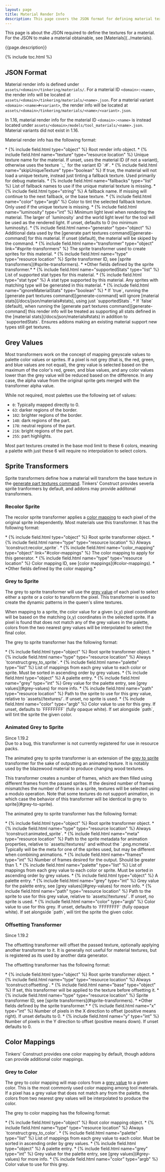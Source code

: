 ```yaml
---
layout: page
title: Material Render Info
description: This page covers the JSON format for defining material textures in resource packs in Tinkers' Construct 3. Material render info does not define a material, simply the textures for the material.
---
```

<div class="hatnote" markdown=1>
This page is about the JSON required to define the textures for a material. For the JSON to make a material obtainable, see [Materials](../materials).
</div>

{{page.description}}

{% include toc.html %}

## JSON Format

Material render info is defined under `assets/<domain>/tinkering/materials/`. For a material ID `<domain>:<name>`, the render info will be located at `assets/<domain>/tinkering/materials/<name>.json`. For a material variant `<domain>:<name>#<variant>`, the render info will be located at `assets/<domain>/tinkering/materials/<name>/<variant>.json`.

In 1.16, material render info for the material ID `<domain>:<name>` is instead located under `assets/<domain>/models/tool_materials/<name>.json`. Material variants did not exist in 1.16.

Material render info has the following format:

<div class="treeview" markdown=1>
* {% include field.html type="object" %} Root render info object.
    * {% include field.html name="texture" type="resource location" %} Unique texture name for the material. If unset, uses the material ID (if not a variant), otherwise uses the texture `<domain>:<name>_<variant>` for the variant ID `<domain>:<name>#<variant>`.
    * {% include field.html name="skipUniqueTexture" type="boolean" %} If true, the material will not load a unique texture, instead just tinting a fallback texture. Used primarily for debug materials.
    * {% include field.html name="fallbacks" type="list" %} List of fallback names to use if the unique material texture is missing.
        * {% include field.html type="string" %} A fallback name. If missing will continue to the next fallback, or the base texture.
    * {% include field.html name="color" type="argb" %} Color to tint the selected fallback texture. Only used if the unique texture is missing.
    * {% include field.html name="luminosity" type="int" %} Minimum light level when rendering the material. The larger of `luminosity` and the world light level for the tool will be used as the rendered light. If unset, defaults to 0 (no minimum luminosity).
    * {% include field.html name="generator" type="object" %} Additional data used by the [generate part textures command][generate-command] for this material. If unset (default), the material will be skiped by the command.
        * {% include field.html name="transformer" type="object" link="#sprite-transformers" %} The sprite transformer used to create sprites for this material.
            * {% include field.html name="type" type="resource location" %} Sprite transformer ID, see [sprite transformers](#sprite-transformers).
            * *Other fields defined by the sprite transformer.*
        * {% include field.html name="supportedStats" type="list" %} List of supported stat types for this material. 
            * {% include field.html type="stat type" %} A stat type supported by this material. Any sprites with matching type will be generated in this material.
        * {% include field.html name="ignoreMaterialStats" type="boolean" %}
            * If `true`, running the [generate part textures command][generate-command] will ignore [material stats](/docs/json/materials#stats), using just `supportedStats`.
            * If `false` (default), when running the [generate part textures command][generate-command] this render info will be treated as supporting all stats defined in the [material stats](/docs/json/materials#stats) in addition to `supportedStats`. Ensures addons making an existing material support new types still get textures.
</div>

## Grey Values

Most transformers work on the concept of mapping greyscale values to palette color values or sprites. If a pixel is not grey (that is, the red, green, and blue values are not equal), the grey value is selected based on the maximum of the color's red, green, and blue values, and any color values lower than the grey value will be reduced based on the difference. In any case, the alpha value from the original sprite gets merged with the transformer alpha value.

While not required, most palettes use the following set of values:
* `0`: Typically mapped directly to 0.
* `63`: darker regions of the border.
* `102`: brighter regions of the border.
* `140`: dark regions of the part.
* `178`: neutral regions of the part.
* `216`: bright regions of the part.
* `255`: part highlights.

Most part textures created in the base mod limit to these 6 colors, meaning a palette with just these 6 will require no interpolation to select colors.
        
## Sprite Transformers

Sprite transformers define how a material will transform the base texture in the [generate part textures command][generate-command]. Tinkers' Construct provides severla sprite tranformers by default, and addons may provide additonal transformers.

### Recolor Sprite

The recolor sprite transformer applies a [color mapping](#color-mappings) to each pixel of the original sprite independently. Most materials use this transformer. It has the following format:

<div class="treeview" markdown=1>
* {% include field.html type="object" %} Root sprite transformer object.
    * {% include field.html name="type" type="resource location" %} Always `tconstruct:recolor_sprite`.
    * {% include field.html name="color_mapping" type="object" link="#color-mappings" %} The color mapping to apply for this generator.
        * {% include field.html name="type" type="resource location" %} Color mapping ID, see [color mappings](#color-mappings).
        * *Other fields defined by the color mapping.*
</div>

### Grey to Sprite

The grey to sprite transformer will use the [grey value](#grey-values) of each pixel to select either a sprite or a color to transform the pixel. This transformer is used to create the dynamic patterns in the queen's slime textures.

When mapping to a sprite, the color value for a given (x,y) pixel coordinate will be based on the matching (x,y) coordinates in the selected sprite. If a pixel is found that does not match any of the grey values in the palette, colors from the two nearest grey values will be interpolated to select the final color.

The grey to sprite transformer has the following format:

<div class="treeview" markdown=1>
* {% include field.html type="object" %} Root sprite transformer object.
    * {% include field.html name="type" type="resource location" %} Always `tconstruct:grey_to_sprite`.
    * {% include field.html name="palette" type="list" %} List of mappings from each grey value to each color or sprite. Must be sorted in ascending order by grey values.
        * {% include field.html type="object" %} A palette entry.
            * {% include field.html name="grey" type="int" %} Grey value for the palette entry, see [grey values](#grey-values) for more info.
            * {% include field.html name="path" type="resource location" %} Path to the sprite to use for this grey value, relative to `assets/<domain>/textures/`. If unset, no sprite is used.
            * {% include field.html name="color" type="argb" %} Color value to use for this grey. If unset, defaults to `FFFFFFFF` (fully opaque white). If set alongside `path`, will tint the sprite the given color.
</div>

### Animated Grey to Sprite
<div class="hatnote">Since 1.19.2</div>
<div class="hatnote">Due to a bug, this transformer is not currently registered for use in resource packs.</div>

The animated grey to sprite transformer is an extension of the [grey to sprite](#grey-to-sprite) transformer for the sake of outputting an animated texture. It is notably used by the blazewood material to produce changing wood textures.

This transformer creates a number of frames, which are then filled using different frames from the passed sprites. If the desired number of frames mismatches the number of frames in a sprite, textures will be selected using a modulo operation. Note that some textures do not support animation, in which case the behavior of this transformer will be identical to grey to sprite](#grey-to-sprite).

The animated grey to sprite transformer has the following format:

<div class="treeview" markdown=1>
* {% include field.html type="object" %} Root sprite transformer object.
    * {% include field.html name="type" type="resource location" %} Always `tconstruct:animated_sprite`.
    * {% include field.html name="meta" type="resource location" %} Path to the sprite metadata for animation properties, relative to `assets/<domain>/textures/` and without the `.png.mcmeta`. Typically will be the meta for one of the sprites used, but may be different when combining animations.
    * {% include field.html name="frames" type="int" %} Number of frames desired for the output. Should be greater than 1.
    * {% include field.html name="palette" type="list" %} List of mappings from each grey value to each color or sprite. Must be sorted in ascending order by grey values.
        * {% include field.html type="object" %} A palette entry.
            * {% include field.html name="grey" type="int" %} Grey value for the palette entry, see [grey values](#grey-values) for more info.
            * {% include field.html name="path" type="resource location" %} Path to the sprite to use for this grey value, relative to `assets/<domain>/textures/`. If unset, no sprite is used.
            * {% include field.html name="color" type="argb" %} Color value to use for this grey. If unset, defaults to `FFFFFFFF` (fully opaque white). If set alongside `path`, will tint the sprite the given color.
</div>

### Offsetting Transformer
<div class="hatnote">Since 1.19.2</div>

The offsetting transformer will offset the passed texture, optionally applying another transformer to it. It is generally not useful for material textures, but is registered as its used by another data generator.

The offsetting transformer has the following format:

<div class="treeview" markdown=1>
* {% include field.html type="object" %} Root sprite transformer object.
    * {% include field.html name="type" type="resource location" %} Always `tconstruct:offsetting`.
    * {% include field.html name="base" type="object" %} If set, this transformer will be applied to the texture before offsetting it.
        * {% include field.html name="type" type="resource location" %} Sprite transformer ID, see [sprite transformers](#sprite-transformers).
        * *Other fields defined by the sprite transformer.*
    * {% include field.html name="x" type="int" %} Number of pixels in the X direction to offset (positive means right). If unset defaults to 0.
    * {% include field.html name="y" type="int" %} Number of pixels in the Y direction to offset (positive means down). If unset defaults to 0.
</div>

## Color Mappings

Tinkers' Construct provides one color mapping by default, though addons can provide additional color mappings.

### Grey to Color

The grey to color mapping will map colors from a [grey value](#grey-values) to a given color. This is the most commonly used color mapping among tool materials. If a pixel has a grey value that does not match any from the palette, the colors from two nearest grey values will be interpolated to produce the color.

The grey to color mapping has the following format:

<div class="treeview" markdown=1>
* {% include field.html type="object" %} Root color mapping object.
    * {% include field.html name="type" type="resource location" %} Always `tconstruct:grey_to_color`.
    * {% include field.html name="palette" type="list" %} List of mappings from each grey value to each color. Must be sorted in ascending order by grey values.
        * {% include field.html type="object" %} A palette entry.
            * {% include field.html name="grey" type="int" %} Grey value for the palette entry, see [grey values](#grey-values) for more info.
            * {% include field.html name="color" type="argb" %} Color value to use for this grey.
</div>


[generate-command]: /docs/commands/tinkers/generate-part-textures